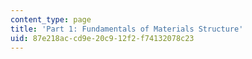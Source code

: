 ```yaml
---
content_type: page
title: 'Part 1: Fundamentals of Materials Structure'
uid: 87e218ac-cd9e-20c9-12f2-f74132078c23
---
```

